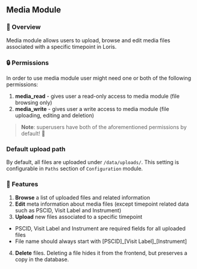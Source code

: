 ## Media Module

### 📄 Overview

Media module allows users to upload, browse and edit media files associated with a specific timepoint in Loris.

### 🔒 Permissions

In order to use media module user might need one or both of the following permissions:

1. **media_read** - gives user a read-only access to media module (file browsing only)
2. **media_write** - gives user a write access to media module (file uploading, editing and deletion)

>**Note**: superusers have both of the aforementioned permissions by default! 💪

### Default upload path

By default, all files are uploaded under `/data/uploads/`.
This setting is configurable in `Paths` section of `Configuration` module.

### 💯 Features

1. **Browse** a list of uploaded files and related information
2. **Edit** meta information about media files (except timepoint related data such as PSCID, Visit Label and Instrument)
3. **Upload** new files associated to a specific timepoint
  - PSCID, Visit Label and Instrument are required fields for all uploaded files
  - File name should always start with [PSCID]\_[Visit Label]\_[Instrument]
4. **Delete** files. Deleting a file hides it from the frontend, but preserves a copy in the database.